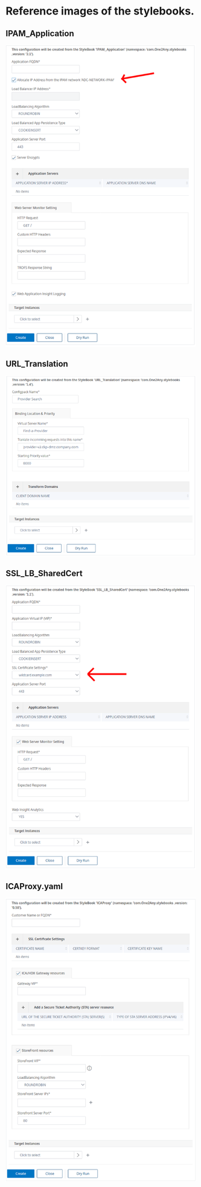 # Reference images of the stylebooks.

## IPAM_Application
![ICAProxy.yaml](https://raw.githubusercontent.com/rd636/Citrix-ADC-Stylebooks/master/images/IPAM.png)

## URL_Translation
![ICAProxy.yaml](https://raw.githubusercontent.com/rd636/Citrix-ADC-Stylebooks/master/images/URL_Translation.png)

## SSL_LB_SharedCert
![ICAProxy.yaml](https://raw.githubusercontent.com/rd636/Citrix-ADC-Stylebooks/master/images/SSL_LB_SharedCert.png)

## ICAProxy.yaml
![ICAProxy.yaml](https://raw.githubusercontent.com/rd636/Citrix-ADC-Stylebooks/master/images/ICAProxy.png)

